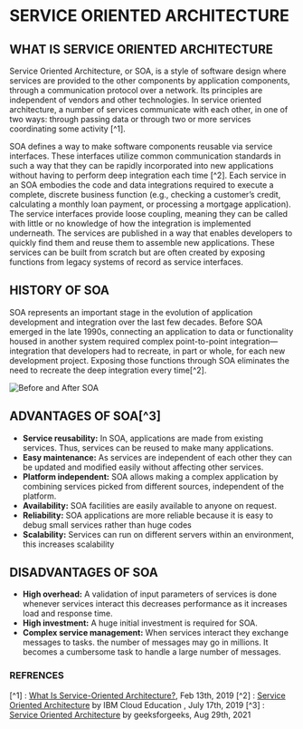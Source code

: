 # SERVICE ORIENTED ARCHITECTURE

## WHAT IS SERVICE ORIENTED ARCHITECTURE

Service Oriented Architecture, or SOA, is a style of software design where services are provided to the other components by application components, through a communication protocol over a network. Its principles are independent of vendors and other technologies. In service oriented architecture, a number of services communicate with each other, in one of two ways: through passing data or through two or more services coordinating some activity [^1].

SOA defines a way to make software components reusable via service interfaces. These interfaces utilize common communication standards in such a way that they can be rapidly incorporated into new applications without having to perform deep integration each time [^2]. Each service in an SOA embodies the code and data integrations required to execute a complete, discrete business function (e.g., checking a customer’s credit, calculating a monthly loan payment, or processing a mortgage application). The service interfaces provide loose coupling, meaning they can be called with little or no knowledge of how the integration is implemented underneath. The services are published in a way that enables developers to quickly find them and reuse them to assemble new applications. These services can be built from scratch but are often created by exposing functions from legacy systems of record as service interfaces.

## HISTORY OF SOA

SOA represents an important stage in the evolution of application development and integration over the last few decades. Before SOA emerged in the late 1990s, connecting an application to data or functionality housed in another system required complex point-to-point integration—integration that developers had to recreate, in part or whole, for each new development project. Exposing those functions through SOA eliminates the need to recreate the deep integration every time[^2].

![Before and After SOA](https://miro.medium.com/max/1220/1*QpkU690MioKK7lHwLE0_Bg.png)

## ADVANTAGES OF SOA[^3]

* **Service reusability:** In SOA, applications are made from existing services. Thus, services can be reused to make many applications.
* **Easy maintenance:** As services are independent of each other they can be updated and modified easily without affecting other services.
* **Platform independent:** SOA allows making a complex application by combining services picked from different sources, independent of the platform.
* **Availability:** SOA facilities are easily available to anyone on request.
* **Reliability:** SOA applications are more reliable because it is easy to debug small services rather than huge codes
* **Scalability:** Services can run on different servers within an environment, this increases scalability

## DISADVANTAGES OF SOA

* **High overhead:** A validation of input parameters of services is done whenever services interact this decreases performance as it increases load and response time.
* **High investment:** A huge initial investment is required for SOA.
* **Complex service management:** When services interact they exchange messages to tasks. the number of messages may go in millions. It becomes a cumbersome task to handle a large number of messages.



### REFRENCES
[^1] : [What Is Service-Oriented Architecture?](https://medium.com/@SoftwareDevelopmentCommunity/what-is-service-oriented-architecture-fa894d11a7ec), Feb 13th, 2019 
[^2] : [Service Oriented Architecture](https://www.ibm.com/in-en/cloud/learn/soa) by IBM Cloud Education , July 17th, 2019
[^3] : [Service Oriented Architecture](https://www.geeksforgeeks.org/service-oriented-architecture/) by geeksforgeeks, Aug 29th, 2021
